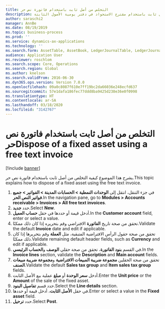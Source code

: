 ```yaml
---
title: التخلص من أصل ثابت باستخدام فاتورة نص حر
description: يشرح هذا الموضوع كيفية الاستحواذ على أصل ثابت باستخدام مقترح الاستحواذ في دفتر يومية الأصول الثابتة.
author: saraschi2
manager: AnnBe
ms.date: 08/19/2019
ms.topic: business-process
ms.prod: ''
ms.service: dynamics-ax-applications
ms.technology: ''
ms.search.form: AssetTable, AssetBook, LedgerJournalTable, LedgerJournalTransAsset, SysQueryForm
audience: Application User
ms.reviewer: roschlom
ms.search.scope: Core, Operations
ms.search.region: Global
ms.author: knelson
ms.search.validFrom: 2016-06-30
ms.dyn365.ops.version: Version 7.0.0
ms.openlocfilehash: 09a0c8087f610e7ff19bc2da66036e248ecfd637
ms.sourcegitcommit: 57e1dafa186fec77ddd8ba9425d238e36e0f0998
ms.translationtype: HT
ms.contentlocale: ar-SA
ms.lasthandoff: 03/18/2020
ms.locfileid: "3142767"
---
```

# <a name="dispose-of-a-fixed-asset-using-a-free-text-invoice"></a><span data-ttu-id="0c34e-103">التخلص من أصل ثابت باستخدام فاتورة نص حر</span><span class="sxs-lookup"><span data-stu-id="0c34e-103">Dispose of a fixed asset using a free text invoice</span></span>

[!include [banner](../../includes/banner.md)]

<span data-ttu-id="0c34e-104">يشرح هذا الموضوع كيفية التخلص من أصل ثابت باستخدام فاتورة نص حر.</span><span class="sxs-lookup"><span data-stu-id="0c34e-104">This topic explains how to dispose of a fixed asset using the free text invoice.</span></span>

1. <span data-ttu-id="0c34e-105">في جزء التنقل، انتقل إلى **الوحدات النمطية > الحسابات المدينة > الفواتير > جميع فواتير النص الحر**.</span><span class="sxs-lookup"><span data-stu-id="0c34e-105">In the navigation pane, go to **Modules > Accounts receivable > Invoices > All free text invoices**.</span></span>
2. <span data-ttu-id="0c34e-106">حدد **جديد**.</span><span class="sxs-lookup"><span data-stu-id="0c34e-106">Select **New**.</span></span>
3. <span data-ttu-id="0c34e-107">أدخل قيمة أو حددها في حقل **حساب العميل**.</span><span class="sxs-lookup"><span data-stu-id="0c34e-107">In the **Customer account** field, enter or select a value.</span></span>
4. <span data-ttu-id="0c34e-108">تحقق من صحة تاريخ **الفاتورة** الافتراضي وقم بتحريره إذا كان ذلك ممكنًا.</span><span class="sxs-lookup"><span data-stu-id="0c34e-108">Validate the default **Invoice** date and edit if applicable.</span></span>
5. <span data-ttu-id="0c34e-109">تحقق من صحة حقول الرأس الافتراضية المتبقية، مثل **العملة** وقم بتحريرها إذا كان ذلك ممكنًا.</span><span class="sxs-lookup"><span data-stu-id="0c34e-109">Validate remaining default header fields, such as **Currency** and edit if applicable.</span></span>
6. <span data-ttu-id="0c34e-110">في القسم **بنود الفاتورة**، تحقق من صحة حقلي **الوصف** و**الحساب الرئيسي**.</span><span class="sxs-lookup"><span data-stu-id="0c34e-110">In the **Invoice lines** section, validate the **Description** and **Main account** fields.</span></span>
7. <span data-ttu-id="0c34e-111">تحقق من صحة الحقلين **مجموعة ضريبة المبيعات الافتراضية** و**مجموعة ضريبة مبيعات الصنف**.</span><span class="sxs-lookup"><span data-stu-id="0c34e-111">Validate the default **Sales tax group** and **Item sales tax group** fields.</span></span>
8. <span data-ttu-id="0c34e-112">أدخل **سعر الوحدة** أو **مبلغ** عملية بيع الأصل الثابت.</span><span class="sxs-lookup"><span data-stu-id="0c34e-112">Enter the **Unit price** or the **Amount** of the sale of the fixed asset.</span></span>
9. <span data-ttu-id="0c34e-113">حدد قسم **تفاصيل البنود**.</span><span class="sxs-lookup"><span data-stu-id="0c34e-113">Select the **Line details** section.</span></span>  
10. <span data-ttu-id="0c34e-114">في حقل **الأصل الثابت**، أدخل قيمة أو حددها.</span><span class="sxs-lookup"><span data-stu-id="0c34e-114">Enter or select a value in the **Fixed asset** field.</span></span>
11. <span data-ttu-id="0c34e-115">حدد **ترحيل**.</span><span class="sxs-lookup"><span data-stu-id="0c34e-115">Select **Post**.</span></span> 

